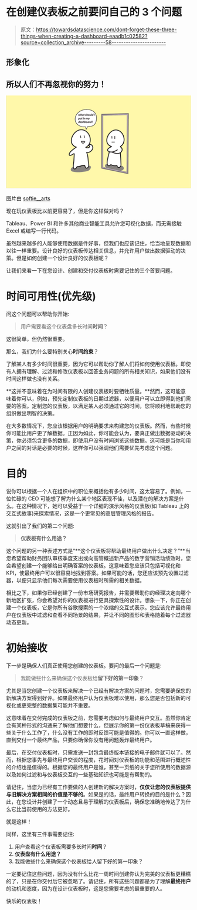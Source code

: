# 在创建仪表板之前要问自己的 3 个问题

> 原文：<https://towardsdatascience.com/dont-forget-these-three-things-when-creating-a-dashboard-eaadb1c02582?source=collection_archive---------58----------------------->

## 形象化

## 所以人们不再忽视你的努力！

![](img/5484dfc0f965ea55c427fbf4ec511bea.png)

图片由 [softie__arts](https://www.instagram.com/softie__arts/)

现在玩仪表板比以前更容易了，但是你这样做对吗？

Tableau、Power BI 和许多其他商业智能工具允许您可视化数据，而无需接触 Excel 或编写一行代码。

虽然越来越多的人能够使用数据是件好事，但我们也应该记住，恰当地呈现数据和以往一样重要。设计良好的仪表板传达相关信息，并允许用户做出数据驱动的决策。但是如何创建一个设计良好的仪表板呢？

让我们来看一下在您设计、创建和交付仪表板时需要记住的三个首要问题。

# **时间可用性(优先级)**

问这个问题可以帮助你开始:

> 用户需要看这个仪表盘多长时间**时间**？

这很简单，但仍然很重要。

那么，我们为什么要特别关心**时间约束**？

了解某人有多少时间很重要，因为它可以帮助你了解人们将如何使用仪表板。即使有人拥有理解、过滤和修改仪表板以回答业务问题的所有相关知识，如果他们没有时间这样做也没有关系。

**这并不意味着在为时间有限的人创建仪表板时要牺牲质量。**然而，这可能意味着你可以，例如，预先定制仪表板的日期过滤器，以便用户可以立即得到他们需要的答案。定制您的仪表板，以满足某人必须通过它的时间，您将顺利地帮助您的组织做出明智的决策。

在大多数情况下，您应该根据用户的明确要求来构建您的仪表板。然而，有些时候你可能比用户更了解数据。正因为如此，你可能会认为，要真正做出数据驱动的决策，你必须包含更多的数据，即使用户没有时间浏览这些数据。这可能是当你和用户之间的对话是必要的时候，这样你可以强调他们需要优先考虑这个问题。

# 目的

说你可以根据一个人在组织中的职位来概括他有多少时间，这太容易了。例如，一位忙碌的 CEO 可能想了解为什么某个地区表现不佳，以及潜在的解决方案是什么。在这种情况下，她可以受益于一个详细的演示风格的仪表板(如 Tableau 上的交互式故事)来探索情况，这是一个更常见的高层管理风格的报告。

这就引出了我们的第二个问题:

> **仪表板有什么用途？**

这个问题的另一种表述方式是“**这个仪表板将帮助最终用户做出什么决定？”**当您希望帮助财务团队审核季度支出或向高管概述新产品的数字营销活动绩效时，您会希望创建一个能够给出明确答案的仪表板。这意味着您应该只包括可视化和 KPI，使最终用户可以很容易地找到答案。如果可能的话，您还应该预先设置过滤器，以便只显示他们每次需要使用仪表板时所需的相关数据。

相比之下，如果你已经创建了一份市场研究报告，并需要帮助你的经理决定向哪个新地区扩张，你会希望对你的仪表板进行更具探索性的设计。想象一下，你正在创建一个仪表板，它是你所有谷歌搜索的一个浓缩的交互式表示。您应该允许最终用户在仪表板中过滤和查看不同场景的结果，并让不同的图形和表格随着每个过滤器动态更新。

# 初始接收

下一步是确保人们真正使用您创建的仪表板。要问的最后一个问题是:

> 我能做些什么来确保这个仪表板给**留下好的第一印象**？

尤其是当您创建一个仪表板来解决一个已经有解决方案的问题时，您需要确保您的新解决方案得到好评。如果最终用户认为仪表板难以使用，那么您是否包括新的可视化或更完整的数据集可能并不重要。

这意味着在交付完成的仪表板之前，您需要考虑如何与最终用户交互。虽然你肯定会有某种形式的沟通来了解他们想要什么，但展示你的第一份仪表板草稿来获得一些关于什么工作了，什么没有工作的即时反馈可能是值得的。你可以一直这样做，直到交付一个最终产品，只要你确保你没有用问题轰炸最终用户。

最后，在交付仪表板时，只需发送一封包含最终版本链接的电子邮件就可以了。然而，根据您事先与最终用户交谈的程度，花时间对仪表板的功能和范围进行概述性的介绍也是值得的。根据您的最终用户是谁，甚至一页纸的关于您所使用的数据源以及如何过滤和与仪表板交互的一些基础知识也可能是有帮助的。

请记住，当您为已经有工作要做的人创建新的解决方案时，**仅仅让您的仪表板提供与旧解决方案相同的价值是不够的**。如果是的话，最终用户转换的目的是什么？因此，在您设计并创建了一个动态且易于理解的仪表板后，确保您准确地传达了为什么它比当前使用的方法更好。

就是这样！

同样，这里有三件事需要记住:

1.  用户查看这个仪表板需要多长时间**时间**？
2.  **仪表盘有什么用途？**
3.  我能做些什么来确保这个仪表板给人留下好的第一印象？

一定要记住这些问题，因为没有什么比花一周时间创建你认为完美的仪表板更糟糕的了，只是在你交付后它被忽略了。请记住，所有这些问题都是为了理解**最终用户**的动机和态度，因为在设计仪表板时，这是您需要考虑的最重要的人。

快乐的仪表板！